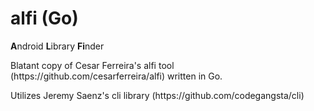 alfi (Go)
=========

**A**ndroid **L**ibrary **Fi**nder

<p>Blatant copy of Cesar Ferreira's alfi tool (https://github.com/cesarferreira/alfi) written in Go.</p>

<p>Utilizes Jeremy Saenz's cli library (https://github.com/codegangsta/cli)</p>